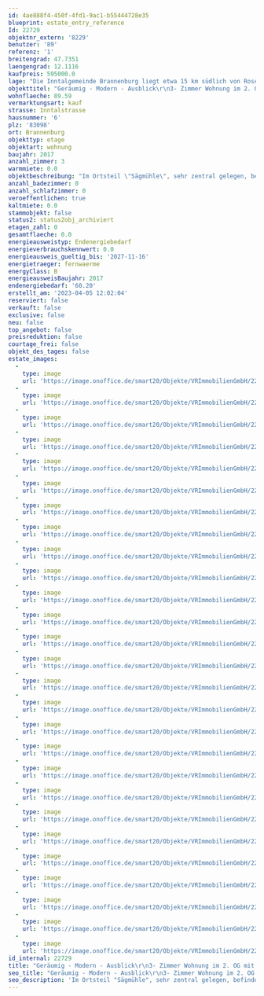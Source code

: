 ```yaml
---
id: 4ae888f4-450f-4fd1-9ac1-b55444728e35
blueprint: estate_entry_reference
Id: 22729
objektnr_extern: '8229'
benutzer: '89'
referenz: '1'
breitengrad: 47.7351
laengengrad: 12.1116
kaufpreis: 595000.0
lage: "Die Inntalgemeinde Brannenburg liegt etwa 15 km südlich von Rosenheim. Durch die Lage am Fuße der Bayerischen Alpen ist der Wendelstein (Talstation Zahnradbahn), das Sudelfeld und der Samerberg zum Greifen nah. Egal ob Kultur, sportliche Aktivitäten oder Vereinsleben - Brannenburg bietet in allen Bereichen umfassende Möglichkeiten. Einkaufsmöglichkeiten des täglichen Bedarfs, Ärzte und Apotheken, eine Grund- und Mittelschule, sowie eine Realschule sind selbstverständlich vor Ort. Weiterführende Schulen befinden sich in Raubling, Rosenheim und Kufstein.\r\n\r\nAuch die Verkehrsanbindung ist sehr gut. Sie erreichen in wenigen Minuten direkt die Inntalautobahn A93 über die Anschlussstellen Brannenburg und Reischenhart. Von dort aus fahren Sie direkt weiter über das Inntaldreieck nach München sowie Salzburg. Auch die Anbindung nach Österreich liegt vor der Türe - bis zum Grenzübergang Kiefersfelden sind es nur ca. 19 Kilometer. Brannenburg hat auch einen Bahnhof. Mit dem Meridian reisen Sie bequem per Direktverbindung nach München (Fahrtzeit ca. 1 Stunde) oder Kufstein (Fahrtzeit ca. 20 Minuten). Zu den Hauptverkehrszeiten sogar im 30 Minuten-Takt."
objekttitel: "Geräumig - Modern - Ausblick\r\n3- Zimmer Wohnung im 2. OG mit Balkon in Brannenburg/Sägmühle"
wohnflaeche: 89.59
vermarktungsart: kauf
strasse: Inntalstrasse
hausnummer: '6'
plz: '83098'
ort: Brannenburg
objekttyp: etage
objektart: wohnung
baujahr: 2017
anzahl_zimmer: 3
warmmiete: 0.0
objektbeschreibung: "Im Ortsteil \"Sägmühle\", sehr zentral gelegen, befindet sich dieses Mehrfamilienhaus mit 13 Einheiten. Das gesamte Areal ist bekannt als \"Dahoam im Inntal\" und zeichnet sich besonders im Familien- und Seniorengerechten Wohnen aus.\r\n\r\nDie Wohnung (2. Obergeschoss mit Lift) wurde im Sommer 2018 fertiggestellt und erstbezogen, ist sehr gepflegt, und mit hochwertigen Materialien ausgestattet.\r\n\r\nDie geräumige 3-Zimmer Wohnung hat einen durchdachten Schnitt. Den Mittelpunkt bildet der Wohn-Essbereich mit ca. 28,50 m². Zwei helle Zimmer (südliche Ausrichtung) können flexibel als Kinder- bzw. Schlafzimmer genutzt werden. Natürlich besteht auch die Möglichkeit eines Homeoffices.\r\nDas geräumige Badezimmer mit Regendusche und WC runden die Raumaufteilung ab. Des Weiteren gibt es noch einen Abstellraum/Speisekammer. Dieser könnte bei Bedarf (Umbau notwendig) als zusätzliches Gäste-WC gestaltet werden. Derzeit befindet sich im Badezimmer eine Sauna, die sich perfekt in den Raum einfügt (Eigentum der aktuellen Mieter - ggf. Ablöse möglich).\r\n\r\nDer großzügige Balkon mit südlicher Ausrichtung lädt zum gemütlichen Verweilen ein. Sie haben einen Blick in das freundlich gestaltete Umfeld der Wohnanlage mit seinen grünen Flächen und Gärtchen sowie die umliegenden Berge des Inntals.\r\n\r\nIm Untergeschoss befindet sich ein absperrbarer, gemauerter Kellerraum mit Fenster - ca. 11 m². Für Ihre Waschmaschine und den Trockner gibt es einen gemeinschaftlichen Raum mit Einzelstellplätzen.\r\n\r\nDie Wohnung wird beheizt mit Fußbodenheizung und es besteht ein Wärmeliefervertrag ( Versorgung mit Fernwärme (Gas) durch die Innzeit Energie GmbH) auf die Dauer von 10 Jahren. Jedes Haus hat im Keller eine Fernwärmeübergabestation. Als Bodenbeläge befinden sich hochwertige Eichenholzdielen in den Wohnräumen und im Sanitärbereich großformatige Bodenfliesen. Für das Badezimmer wurde auf eine gehobene Ausstattung Wert gelegt. In den Wohnräumen und auch im Flur ist jeweils eine LAN-Steckdose vorhanden in Verbindung mit Glasfaser. Kabelanschluss und zentrale SAT-Anlage ist im Haus verfügbar. Für weitere Details fordern Sie bitte die ausführliche Baubeschreibung an.\r\n\r\nDie hochwertige, moderne Einbauküche (weiße Fronten) mit Herd, Backofen, Spülmaschine, Kühlschrank ist bereits im Kaufpreis enthalten.\r\n\r\nFür Ihre Fahrzeuge steht ein Tiefgaragenstellplatz sowie ein Aussenstellplatz zur Verfügung. Hier wurde aktuell von der Hausgemeinschaft der Beschluss gefasst, dass eine Wallboxeinrichtung erfolgen kann - dieses Maßnahme befindet sich gerade in der Umsetzungsphase und kann bei Interesse beauftragt werden.\r\n\r\nDer abgeschlossene Fahrrad- u. Kinderwagenunterstellplatz sowie ein Mülltonnenhäuschen ist gleich neben dem Hauseingang. Ein groß angelegter Kinderspielplatz ist fussläufig in ca. 2 Minuten erreichbar.\r\n\r\nDie Wohnung ist derzeit noch vermietet. Die Mieter haben jedoch signalisiert, dass Sie zum Jahresanfang 2024 ausziehen werden. Details hierzu gerne auf Anfrage.\r\n\r\nDas mtl. Hausgeld für die Wohnung beträgt lt. Wirtschaftsplan 2022 mtl. 341,00 € (Rücklagenanteil ca. 15,70 Euro). Für den Tiefgaragenstellplatz beträgt das Hausgeld mtl. 5,00 Euro. Gerne stellen wir bei Interesse die Abrechnungen der letzten Jahre zur Verfügung. \r\n\r\nKP Eigentumswohnung:                      595.000,00 €\r\nKP Tiefgarageneinzelstellplatz)            25.000,00 €\r\nKP Gesamt:                                            620.000,00 €\r\n\r\nFazit: Insgesamt eine sehr gepflegte, geräumige Wohnung mit schönem Balkon und Ausblick im Mehrgenerationen Wohnen in Brannenburg.\r\nGerne können Sie mit uns eine Besichtigung abstimmen - Wir freuen uns auf Ihren Anruf."
anzahl_badezimmer: 0
anzahl_schlafzimmer: 0
veroeffentlichen: true
kaltmiete: 0.0
stammobjekt: false
status2: status2obj_archiviert
etagen_zahl: 0
gesamtflaeche: 0.0
energieausweistyp: Endenergiebedarf
energieverbrauchskennwert: 0.0
energieausweis_gueltig_bis: '2027-11-16'
energietraeger: fernwaerme
energyClass: B
energieausweisBaujahr: 2017
endenergiebedarf: '60.20'
erstellt_am: '2023-04-05 12:02:04'
reserviert: false
verkauft: false
exclusive: false
neu: false
top_angebot: false
preisreduktion: false
courtage_frei: false
objekt_des_tages: false
estate_images:
  -
    type: image
    url: 'https://image.onoffice.de/smart20/Objekte/VRImmobilienGmbH/22729/50d8a278-e317-47e9-92ec-1172634ec102.jpg'
  -
    type: image
    url: 'https://image.onoffice.de/smart20/Objekte/VRImmobilienGmbH/22729/4459f128-8306-48ec-998b-cd5ce454d4d9.jpg'
  -
    type: image
    url: 'https://image.onoffice.de/smart20/Objekte/VRImmobilienGmbH/22729/a3ffc392-2dbd-472f-8dfb-c12b5aa4a84b.jpg'
  -
    type: image
    url: 'https://image.onoffice.de/smart20/Objekte/VRImmobilienGmbH/22729/20931d15-bde0-4dc3-8455-b437c1e896b5.jpg'
  -
    type: image
    url: 'https://image.onoffice.de/smart20/Objekte/VRImmobilienGmbH/22729/f89ceabf-a5f9-46f4-a01c-b8ae3128fc78.jpg'
  -
    type: image
    url: 'https://image.onoffice.de/smart20/Objekte/VRImmobilienGmbH/22729/c88eb2c4-140f-4f88-9cbc-590e7415127f.jpg'
  -
    type: image
    url: 'https://image.onoffice.de/smart20/Objekte/VRImmobilienGmbH/22729/8436a73a-4b01-4ddb-8c98-d2d52b9ed62e.jpg'
  -
    type: image
    url: 'https://image.onoffice.de/smart20/Objekte/VRImmobilienGmbH/22729/338963ba-9020-432e-ab59-caeafdfde25d.jpg'
  -
    type: image
    url: 'https://image.onoffice.de/smart20/Objekte/VRImmobilienGmbH/22729/98122604-121d-4b54-bec4-4d9b257acb5b.jpg'
  -
    type: image
    url: 'https://image.onoffice.de/smart20/Objekte/VRImmobilienGmbH/22729/556921c5-c00b-40f8-86e3-17fd48b1699a.jpg'
  -
    type: image
    url: 'https://image.onoffice.de/smart20/Objekte/VRImmobilienGmbH/22729/de256649-a752-4df3-89f9-e5b1c6c79452.jpg'
  -
    type: image
    url: 'https://image.onoffice.de/smart20/Objekte/VRImmobilienGmbH/22729/e8e28733-8658-4945-8e30-a8d0b1e3f72b.jpg'
  -
    type: image
    url: 'https://image.onoffice.de/smart20/Objekte/VRImmobilienGmbH/22729/0716b5ee-6704-4e2c-a593-2b0fdf7dd0ef.jpg'
  -
    type: image
    url: 'https://image.onoffice.de/smart20/Objekte/VRImmobilienGmbH/22729/c6ed754d-53cb-4228-9667-a7e9752fb35a.jpg'
  -
    type: image
    url: 'https://image.onoffice.de/smart20/Objekte/VRImmobilienGmbH/22729/dd7cf100-c404-4045-b46a-254646e32c62.jpg'
  -
    type: image
    url: 'https://image.onoffice.de/smart20/Objekte/VRImmobilienGmbH/22729/1c5436cf-2d58-457b-b533-553ab49a21e6.jpg'
  -
    type: image
    url: 'https://image.onoffice.de/smart20/Objekte/VRImmobilienGmbH/22729/a953fcba-e652-4dd1-9745-2a7754bfaf1a.jpg'
  -
    type: image
    url: 'https://image.onoffice.de/smart20/Objekte/VRImmobilienGmbH/22729/adbc4497-921e-4d75-9db3-b9c589039631.jpg'
  -
    type: image
    url: 'https://image.onoffice.de/smart20/Objekte/VRImmobilienGmbH/22729/66ccae69-e216-44e9-b518-3a27138e24a2.jpg'
  -
    type: image
    url: 'https://image.onoffice.de/smart20/Objekte/VRImmobilienGmbH/22729/5e16727c-f001-4fa5-9d55-5a6e19c05272.jpg'
  -
    type: image
    url: 'https://image.onoffice.de/smart20/Objekte/VRImmobilienGmbH/22729/2ed4dcc5-2589-47cb-b5c2-9d0f9838e8af.jpg'
  -
    type: image
    url: 'https://image.onoffice.de/smart20/Objekte/VRImmobilienGmbH/22729/10a6eec2-2e25-49b8-8853-02cf457ddeb7.jpg'
  -
    type: image
    url: 'https://image.onoffice.de/smart20/Objekte/VRImmobilienGmbH/22729/4ee25fbb-642d-4276-b980-348a7e31b6d6.jpg'
  -
    type: image
    url: 'https://image.onoffice.de/smart20/Objekte/VRImmobilienGmbH/22729/38199b37-c827-4f07-aac7-cc19c8ef6f01.jpg'
  -
    type: image
    url: 'https://image.onoffice.de/smart20/Objekte/VRImmobilienGmbH/22729/5424d03e-3902-4b3f-9419-c57b7f59d07c.jpg'
  -
    type: image
    url: 'https://image.onoffice.de/smart20/Objekte/VRImmobilienGmbH/22729/6b8ea27a-d82a-427d-99ce-62d38b1052ed.jpg'
  -
    type: image
    url: 'https://image.onoffice.de/smart20/Objekte/VRImmobilienGmbH/22729/273be5c9-43ed-4f51-9722-8f80647ddc36.jpg'
id_internal: 22729
title: "Geräumig - Modern - Ausblick\r\n3- Zimmer Wohnung im 2. OG mit Balkon in Brannenburg/Sägmühle"
seo_title: "Geräumig - Modern - Ausblick\r\n3- Zimmer Wohnung im 2. OG mit Balkon in Brannenburg/Sägmühle"
seo_description: 'Im Ortsteil "Sägmühle", sehr zentral gelegen, befindet sich dieses Mehrfamilienhaus mit 13 Einheiten. Das gesamte Areal ist bekannt als "Dahoam im Inntal" und'
---
```

